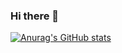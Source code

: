 ### Hi there 👋
[![Anurag's GitHub stats](https://github-readme-stats.vercel.app/api?username=459605823)](https://github.com/anuraghazra/github-readme-stats)
<!--
**459605823/459605823** is a ✨ _special_ ✨ repository because its `README.md` (this file) appears on your GitHub profile.

Here are some ideas to get you started:

- 🔭 I’m currently working on ...
- 🌱 I’m currently learning ...
- 👯 I’m looking to collaborate on ...
- 🤔 I’m looking for help with ...
- 💬 Ask me about ...
- 📫 How to reach me: ...
- 😄 Pronouns: ...
- ⚡ Fun fact: ...
-->
